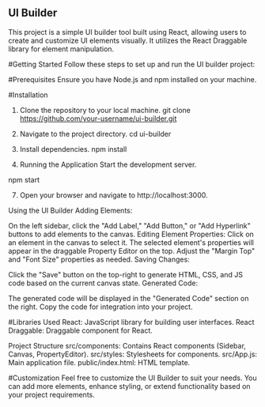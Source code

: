 ## UI Builder

This project is a simple UI builder tool built using React, allowing users to create and customize UI elements visually. It utilizes the React Draggable library for element manipulation.

#Getting Started
Follow these steps to set up and run the UI builder project:

#Prerequisites
Ensure you have Node.js and npm installed on your machine.

#Installation
1. Clone the repository to your local machine.
git clone https://github.com/your-username/ui-builder.git

3. Navigate to the project directory.
 cd ui-builder

5. Install dependencies.
npm install

6. Running the Application
Start the development server.

npm start

7. Open your browser and navigate to http://localhost:3000.

   
Using the UI Builder
Adding Elements:

On the left sidebar, click the "Add Label," "Add Button," or "Add Hyperlink" buttons to add elements to the canvas.
Editing Element Properties:
Click on an element in the canvas to select it.
The selected element's properties will appear in the draggable Property Editor on the top.
Adjust the "Margin Top" and "Font Size" properties as needed.
Saving Changes:

Click the "Save" button on the top-right to generate HTML, CSS, and JS code based on the current canvas state.
Generated Code:

The generated code will be displayed in the "Generated Code" section on the right.
Copy the code for integration into your project.

#Libraries Used
React: JavaScript library for building user interfaces.
React Draggable: Draggable component for React.

Project Structure
src/components: Contains React components (Sidebar, Canvas, PropertyEditor).
src/styles: Stylesheets for components.
src/App.js: Main application file.
public/index.html: HTML template.

#Customization
Feel free to customize the UI Builder to suit your needs. You can add more elements, enhance styling, or extend functionality based on your project requirements.

